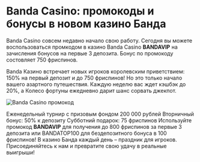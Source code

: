 # Banda Casino: промокоды и бонусы в новом казино Банда
Banda Casino совсем недавно начало свою работу. Сегодня вы можете воспользоваться промкодом в казино Banda Casino **BANDAVIP** на зачисления бонусов на первые 3 депозита. Бонус по промокоду состовляет 750 фриспинов.

Banda Казино встречает новых игроков королевским приветствием: 150% на первый депозит и до 750 фриспинов! Но это только начало вашего азартного путешествия. Каждую неделю вас ждет кэшбэк до 20%, а Колесо фортуны ежедневно дарит шанс сорвать джекпот.

![Banda Casino промокод](https://github.com/user-attachments/assets/ff3ee41a-5850-4b2d-b84e-34723cedab1c)


Еженедельный турнир с призовым фондом 200 000 рублей
Вторничный бонус: 50% к депозиту
Субботний подарок: 75 фриспинов
Используйте промокод  **BANDAVIP** для получения до 800 фриспинов за первые 3 депозита или BANDATOP100 для бездепозитного бонуса в 100 фриспинов! В казино Банда каждый день – праздник для игроков. Присоединяйтесь к нам и превратите свою удачу в реальные выигрыши!
